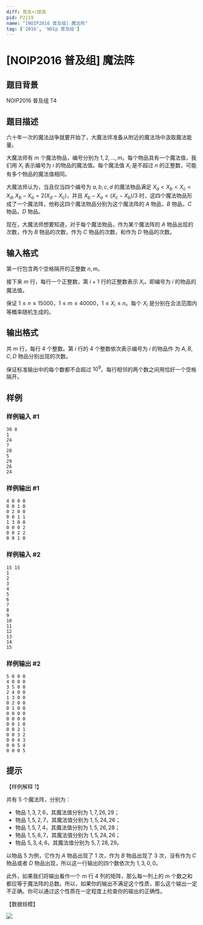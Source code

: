 ```yaml
---
diff: 普及+/提高
pid: P2119
name: "[NOIP2016 普及组] 魔法阵"
tag: ['2016', 'NOIp 普及组']
---
```

# [NOIP2016 普及组] 魔法阵
## 题目背景

NOIP2016 普及组 T4
## 题目描述

六十年一次的魔法战争就要开始了，大魔法师准备从附近的魔法场中汲取魔法能量。

大魔法师有 $m$ 个魔法物品，编号分别为 $1,2,\ldots,m$。每个物品具有一个魔法值，我们用 $X_i$ 表示编号为 $i$ 的物品的魔法值。每个魔法值 $X_i$ 是不超过 $n$ 的正整数，可能有多个物品的魔法值相同。

大魔法师认为，当且仅当四个编号为 $a,b,c,d$ 的魔法物品满足 $X_a<X_b<X_c<X_d,X_b-X_a=2(X_d-X_c)$，并且 $X_b-X_a<(X_c-X_b)/3$ 时，这四个魔法物品形成了一个魔法阵，他称这四个魔法物品分别为这个魔法阵的 $A$ 物品，$B$ 物品，$C$ 物品，$D$ 物品。

现在，大魔法师想要知道，对于每个魔法物品，作为某个魔法阵的 $A$ 物品出现的次数，作为 $B$ 物品的次数，作为 $C$ 物品的次数，和作为 $D$ 物品的次数。
## 输入格式

第一行包含两个空格隔开的正整数 $n,m$。

接下来 $m$ 行，每行一个正整数，第 $i+1$ 行的正整数表示 $X_i$，即编号为 $i$ 的物品的魔法值。

保证 $1 \le n \le 15000$，$1 \le m \le 40000$，$1 \le X_i \le n$。每个 $X_i$ 是分别在合法范围内等概率随机生成的。
## 输出格式

共 $m$ 行，每行 $4$ 个整数。第 $i$ 行的 $4$ 个整数依次表示编号为 $i$ 的物品作 为 $A,B,C,D$ 物品分别出现的次数。

保证标准输出中的每个数都不会超过 $10^9$。每行相邻的两个数之间用恰好一个空格隔开。

## 样例

### 样例输入 #1
```
30 8
1
24
7
28
5
29
26
24
```
### 样例输出 #1
```
4 0 0 0
0 0 1 0
0 2 0 0
0 0 1 1
1 3 0 0
0 0 0 2
0 0 2 2
0 0 1 0
```
### 样例输入 #2
```
15 15
1 
2 
3 
4 
5
6 
7 
8 
9
10
11
12
13
14
15
```
### 样例输出 #2
```
5 0 0 0
4 0 0 0
3 5 0 0
2 4 0 0
1 3 0 0
0 2 0 0
0 1 0 0
0 0 0 0
0 0 0 0
0 0 1 0
0 0 2 1
0 0 3 2
0 0 4 3
0 0 5 4
0 0 0 5
```
## 提示

【样例解释 $1$】

共有 $5$ 个魔法阵，分别为：

- 物品 $1,3,7,6$，其魔法值分别为 $1,7,26,29$；
- 物品 $1,5,2,7$，其魔法值分别为 $1,5,24,26$；
- 物品 $1,5,7,4$，其魔法值分别为 $1,5,26,28$；
- 物品 $1,5,8,7$，其魔法值分别为 $1,5,24,26$；
- 物品 $5,3,4,6$，其魔法值分别为 $5,7,28,29$。

以物品 $5$ 为例，它作为 $A$ 物品出现了 $1$ 次，作为 $B$ 物品出现了 $3$ 次，没有作为 $C$ 物品或者 $D$ 物品出现，所以这一行输出的四个数依次为 $1,3,0,0$。

此外，如果我们将输出看作一个 $m$ 行 $4$ 列的矩阵，那么每一列上的 $m$ 个数之和都应等于魔法阵的总数。所以，如果你的输出不满足这个性质，那么这个输出一定不正确。你可以通过这个性质在一定程度上检查你的输出的正确性。

【数据规模】

![](https://cdn.luogu.com.cn/upload/image_hosting/nozwrvut.png)

